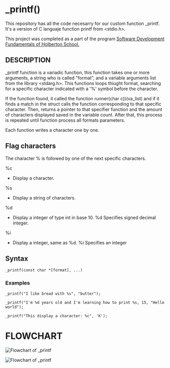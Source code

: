 
# _printf()

This repository has all the code necesarry for our custom function _printf.
It's a version of C languaje function printf from <stdio.h>.

This project was completed as a part of the program [Software Development Fundamentals of Holberton School.](https://holbertonschool.uy/)

## DESCRIPTION

_printf function is a variadic function, this function takes one or more arguments, a string who is called "format", and a variable arguments list from the library <stdarg.h>.
This functions loops thiught format, searching for a specific character indicated with a '%' symbol before the character.

If the function found, it called the function runner(char c))(va_list) and if it finds a match in the struct calls the function corresponding to that specific character.
Then, returns a pointer to that specifier function and the amount of characters displayed saved in the variable count.
After that, this process is repeated until function process all formats parameters.

Each function writes a character one by one.

## Flag characters
The character % is followed by one of the next specific characters.

%c
- Display a character.
    
%s 
- Display a string of characters.

%d 
- Display a integer of type int in base 10. %d Specifies signed decimal integer.

%i
- Display a integer, same as %d. %i Specifies an integer

## Syntax

```
_printf(const char *[format], ...)

```
### Examples

```
_printf("I like bread with %s", "butter");

```

```
_printf("I'm %d years old and I'm learning how to print %s, 15, "Hello world");

```
```
_printf("This display a character: %c", 'K');

```

# FLOWCHART
![Flowchart of _printf](https://i.imgur.com/WqmtXuH.jpeg)

![Flowchart of _printf](https://cdn.discordapp.com/attachments/994950921039642674/996101942482849832/FlowchartV2.jpg)

